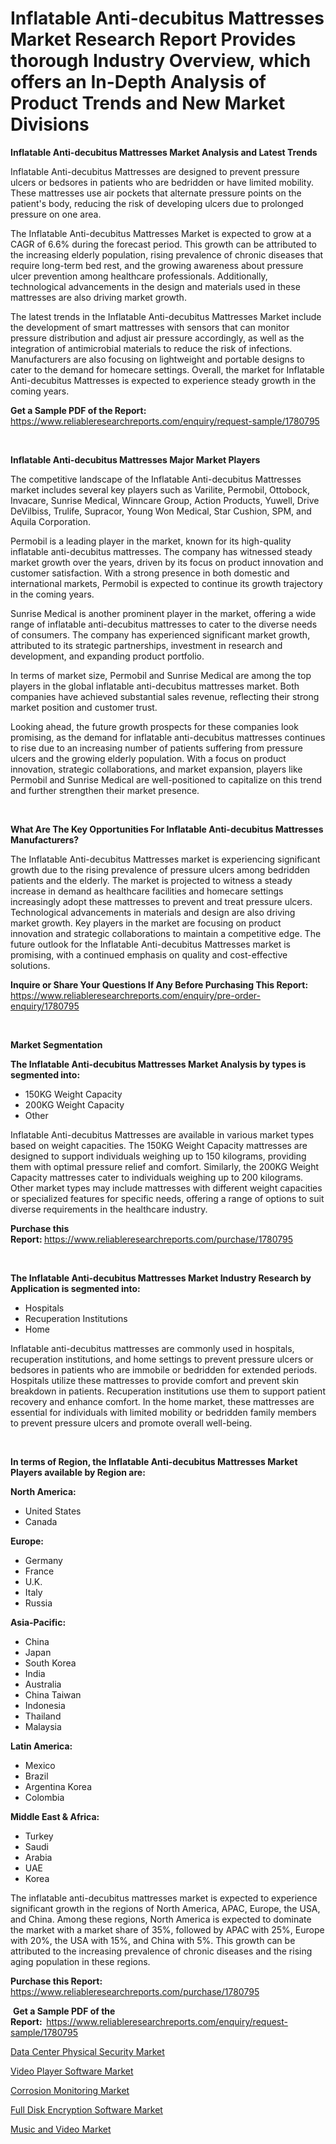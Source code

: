 <p><h1>Inflatable Anti-decubitus Mattresses Market Research Report Provides thorough Industry Overview, which offers an In-Depth Analysis of Product Trends and New Market Divisions</h1></p><p><strong>Inflatable Anti-decubitus Mattresses Market Analysis and Latest Trends</strong></p>
<p><p>Inflatable Anti-decubitus Mattresses are designed to prevent pressure ulcers or bedsores in patients who are bedridden or have limited mobility. These mattresses use air pockets that alternate pressure points on the patient's body, reducing the risk of developing ulcers due to prolonged pressure on one area. </p><p>The Inflatable Anti-decubitus Mattresses Market is expected to grow at a CAGR of 6.6% during the forecast period. This growth can be attributed to the increasing elderly population, rising prevalence of chronic diseases that require long-term bed rest, and the growing awareness about pressure ulcer prevention among healthcare professionals. Additionally, technological advancements in the design and materials used in these mattresses are also driving market growth.</p><p>The latest trends in the Inflatable Anti-decubitus Mattresses Market include the development of smart mattresses with sensors that can monitor pressure distribution and adjust air pressure accordingly, as well as the integration of antimicrobial materials to reduce the risk of infections. Manufacturers are also focusing on lightweight and portable designs to cater to the demand for homecare settings. Overall, the market for Inflatable Anti-decubitus Mattresses is expected to experience steady growth in the coming years.</p></p>
<p><strong>Get a Sample PDF of the Report:&nbsp;</strong> <a href="https://www.reliableresearchreports.com/enquiry/request-sample/1780795">https://www.reliableresearchreports.com/enquiry/request-sample/1780795</a></p>
<p>&nbsp;</p>
<p><strong>Inflatable Anti-decubitus Mattresses Major Market Players</strong></p>
<p><p>The competitive landscape of the Inflatable Anti-decubitus Mattresses market includes several key players such as Varilite, Permobil, Ottobock, Invacare, Sunrise Medical, Winncare Group, Action Products, Yuwell, Drive DeVilbiss, Trulife, Supracor, Young Won Medical, Star Cushion, SPM, and Aquila Corporation. </p><p>Permobil is a leading player in the market, known for its high-quality inflatable anti-decubitus mattresses. The company has witnessed steady market growth over the years, driven by its focus on product innovation and customer satisfaction. With a strong presence in both domestic and international markets, Permobil is expected to continue its growth trajectory in the coming years.</p><p>Sunrise Medical is another prominent player in the market, offering a wide range of inflatable anti-decubitus mattresses to cater to the diverse needs of consumers. The company has experienced significant market growth, attributed to its strategic partnerships, investment in research and development, and expanding product portfolio. </p><p>In terms of market size, Permobil and Sunrise Medical are among the top players in the global inflatable anti-decubitus mattresses market. Both companies have achieved substantial sales revenue, reflecting their strong market position and customer trust.</p><p>Looking ahead, the future growth prospects for these companies look promising, as the demand for inflatable anti-decubitus mattresses continues to rise due to an increasing number of patients suffering from pressure ulcers and the growing elderly population. With a focus on product innovation, strategic collaborations, and market expansion, players like Permobil and Sunrise Medical are well-positioned to capitalize on this trend and further strengthen their market presence.</p></p>
<p>&nbsp;</p>
<p><strong>What Are The Key Opportunities For Inflatable Anti-decubitus Mattresses Manufacturers?</strong></p>
<p><p>The Inflatable Anti-decubitus Mattresses market is experiencing significant growth due to the rising prevalence of pressure ulcers among bedridden patients and the elderly. The market is projected to witness a steady increase in demand as healthcare facilities and homecare settings increasingly adopt these mattresses to prevent and treat pressure ulcers. Technological advancements in materials and design are also driving market growth. Key players in the market are focusing on product innovation and strategic collaborations to maintain a competitive edge. The future outlook for the Inflatable Anti-decubitus Mattresses market is promising, with a continued emphasis on quality and cost-effective solutions.</p></p>
<p><strong>Inquire or Share Your Questions If Any Before Purchasing This Report:</strong> <a href="https://www.reliableresearchreports.com/enquiry/pre-order-enquiry/1780795">https://www.reliableresearchreports.com/enquiry/pre-order-enquiry/1780795</a></p>
<p>&nbsp;</p>
<p><strong>Market Segmentation</strong></p>
<p><strong>The Inflatable Anti-decubitus Mattresses Market Analysis by types is segmented into:</strong></p>
<p><ul><li>150KG Weight Capacity</li><li>200KG Weight Capacity</li><li>Other</li></ul></p>
<p><p>Inflatable Anti-decubitus Mattresses are available in various market types based on weight capacities. The 150KG Weight Capacity mattresses are designed to support individuals weighing up to 150 kilograms, providing them with optimal pressure relief and comfort. Similarly, the 200KG Weight Capacity mattresses cater to individuals weighing up to 200 kilograms. Other market types may include mattresses with different weight capacities or specialized features for specific needs, offering a range of options to suit diverse requirements in the healthcare industry.</p></p>
<p><strong>Purchase this Report:&nbsp;</strong><a href="https://www.reliableresearchreports.com/purchase/1780795">https://www.reliableresearchreports.com/purchase/1780795</a></p>
<p>&nbsp;</p>
<p><strong>The Inflatable Anti-decubitus Mattresses Market Industry Research by Application is segmented into:</strong></p>
<p><ul><li>Hospitals</li><li>Recuperation Institutions</li><li>Home</li></ul></p>
<p><p>Inflatable anti-decubitus mattresses are commonly used in hospitals, recuperation institutions, and home settings to prevent pressure ulcers or bedsores in patients who are immobile or bedridden for extended periods. Hospitals utilize these mattresses to provide comfort and prevent skin breakdown in patients. Recuperation institutions use them to support patient recovery and enhance comfort. In the home market, these mattresses are essential for individuals with limited mobility or bedridden family members to prevent pressure ulcers and promote overall well-being.</p></p>
<p>&nbsp;</p>
<p><strong>In terms of Region, the Inflatable Anti-decubitus Mattresses Market Players available by Region are:</strong></p>
<p>
    <p> <strong> North America: </strong>
        <ul>
            <li>United States</li>
            <li>Canada</li>
        </ul>
        </p> 
    <p> <strong> Europe: </strong>
        <ul>
            <li>Germany</li>
            <li>France</li>
            <li>U.K.</li>
            <li>Italy</li>
            <li>Russia</li>
        </ul>
        </p> 
    <p> <strong> Asia-Pacific: </strong>
        <ul>
            <li>China</li>
            <li>Japan</li>
            <li>South Korea</li>
            <li>India</li>
            <li>Australia</li>
            <li>China Taiwan</li>
            <li>Indonesia</li>
            <li>Thailand</li>
            <li>Malaysia</li>
        </ul>
        </p> 
    <p> <strong> Latin America: </strong>
        <ul>
            <li>Mexico</li>
            <li>Brazil</li>
            <li>Argentina Korea</li>
            <li>Colombia</li>
        </ul>
        </p> 
    <p> <strong> Middle East & Africa: </strong>
        <ul>
            <li>Turkey</li>
            <li>Saudi</li>
            <li>Arabia</li>
            <li>UAE</li>
            <li>Korea</li>
        </ul>
    </p>
    </p>
<p><p>The inflatable anti-decubitus mattresses market is expected to experience significant growth in the regions of North America, APAC, Europe, the USA, and China. Among these regions, North America is expected to dominate the market with a market share of 35%, followed by APAC with 25%, Europe with 20%, the USA with 15%, and China with 5%. This growth can be attributed to the increasing prevalence of chronic diseases and the rising aging population in these regions.</p></p>
<p><strong>Purchase this Report: </strong><a href="https://www.reliableresearchreports.com/purchase/1780795">https://www.reliableresearchreports.com/purchase/1780795</a></p>
<p>&nbsp;<strong>Get a Sample PDF of the Report:&nbsp;&nbsp;</strong><a href="https://www.reliableresearchreports.com/enquiry/request-sample/1780795">https://www.reliableresearchreports.com/enquiry/request-sample/1780795</a></p>
<p><strong></strong></p>
<p><p><a href="https://medium.com/@henryprice766/data-center-physical-security-market-size-reveals-the-best-marketing-channels-in-global-industry-6d03d586b1ca">Data Center Physical Security Market</a></p><p><a href="https://medium.com/@williefields7566/video-player-software-market-the-key-to-successful-business-strategy-forecast-till-2031-6f2c74ba33d7">Video Player Software Market</a></p><p><a href="https://medium.com/@henryprice766/corrosion-monitoring-market-outlook-industry-overview-and-forecast-2024-to-2031-9ef9bc8885a9">Corrosion Monitoring Market</a></p><p><a href="https://medium.com/@aleenstokes34346/full-disk-encryption-software-market-size-and-market-trends-complete-industry-overview-2024-to-f47952904562">Full Disk Encryption Software Market</a></p><p><a href="https://medium.com/@henryprice766/music-and-video-market-size-and-market-trends-complete-industry-overview-2024-to-2031-b31c88a25e3f">Music and Video Market</a></p></p>